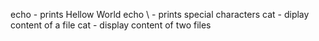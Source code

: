 echo - prints Hellow World
echo \ - prints special characters
cat - diplay content of a file
cat - display content of two files
